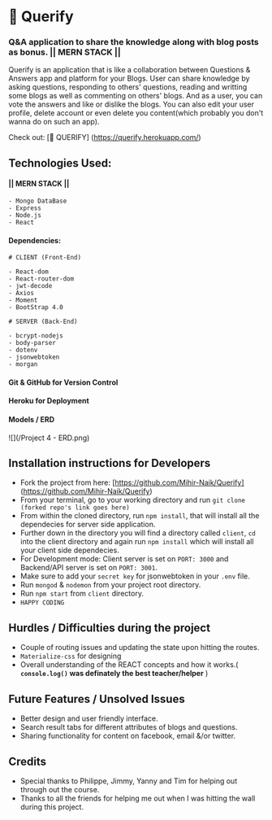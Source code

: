 # 🤔 Querify

### Q&amp;A application to share the knowledge along with blog posts as bonus. || MERN STACK ||

Querify is an application that is like a collaboration between Questions & Answers app and platform for your Blogs. User can share knowledge by asking questions, responding to others' questions, reading and writting some blogs as well as commenting on others' blogs. And as a user, you can vote the answers and like or dislike the blogs. You can also edit your user profile, delete account or even delete you content(which probably you don't wanna do on such an app).
 
Check out:  [🤔 QUERIFY] (https://querify.herokuapp.com/) 

## Technologies Used:

#### || 	MERN STACK  ||
 
	- Mongo DataBase
	- Express
	- Node.js
	- React 

#### Dependencies:
	# CLIENT (Front-End)
	
	- React-dom
	- React-router-dom
	- jwt-decode
	- Axios
	- Moment
	- BootStrap 4.0
	
	# SERVER (Back-End)
	
	- bcrypt-nodejs
	- body-parser
	- dotenv
	- jsonwebtoken
	- morgan
	

#### Git & GitHub for Version Control
#### Heroku for Deployment

#### Models / ERD
![](/Project 4 - ERD.png)

## Installation instructions for Developers
- Fork the project from here: [https://github.com/Mihir-Naik/Querify] (https://github.com/Mihir-Naik/Querify)
- From your terminal, go to your working directory and run `git clone (forked repo's link goes here)`
- From within the cloned directory, run `npm install`, that will install all the dependecies for server side application.
- Further down in the directory you will find a directory called `client`, `cd` into the client directory and again run `npm install` which will install all your client side dependecies.
- For Development mode: Client server is set on `PORT: 3000` and Backend/API server is set on `PORT: 3001`.
- Make sure to add your `secret key` for jsonwebtoken in your `.env` file.
- Run `mongod` & `nodemon` from your project root directory.
- Run `npm start` from `client` directory.
- `HAPPY CODING`

 
## Hurdles / Difficulties during the project

- Couple of routing issues and updating the state upon hitting the routes.
- `Materialize-css` for designing
- Overall understanding of the REACT concepts and how it works.( **`console.log()` was definately the best teacher/helper** )

## Future Features / Unsolved Issues

- Better design and user friendly interface.
- Search result tabs for different attributes of blogs and questions. 
- Sharing functionality for content on facebook, email &/or twitter.

## Credits

- Special thanks to Philippe, Jimmy, Yanny and Tim for helping out through out the course.
- Thanks to all the friends for helping me out when I was hitting the wall during this project. 